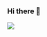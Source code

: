 ### Hi there 👋
<img align="center" src="https://github-readme-stats.vercel.app/api/<top-langs>/?username=<brycemthompson>&theme=<THEME_NAME>" />



<!--
**brycemthompson/brycemthompson** is a ✨ _special_ ✨ repository because its `README.md` (this file) appears on your GitHub profile.

Here are some ideas to get you started:

- 🔭 I’m currently working on ...
- 🌱 I’m currently learning ...
- 👯 I’m looking to collaborate on ...
- 🤔 I’m looking for help with ...
- 💬 Ask me about ...
- 📫 How to reach me: ...
- 😄 Pronouns: ...
- ⚡ Fun fact: ...
-->
